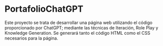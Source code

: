 # PortafolioChatGPT
Este proyecto se trata de desarrollar una página web 
utilizando el código proporcionado por ChatGPT; mediante las técnicas de Iteración, Role Play y Knowledge Generation. 
Se generará tanto el código HTML como el CSS necesarios para la página.
